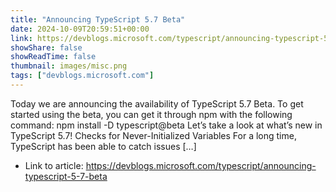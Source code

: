 ```yaml
---
title: "Announcing TypeScript 5.7 Beta"
date: 2024-10-09T20:59:51+00:00
link: https://devblogs.microsoft.com/typescript/announcing-typescript-5-7-beta
showShare: false
showReadTime: false
thumbnail: images/misc.png
tags: ["devblogs.microsoft.com"]
---
```

Today we are announcing the availability of TypeScript 5.7 Beta. To get started using the beta, you can get it through npm with the following command: npm install -D typescript@beta Let’s take a look at what’s new in TypeScript 5.7! Checks for Never-Initialized Variables For a long time, TypeScript has been able to catch issues […]

- Link to article: https://devblogs.microsoft.com/typescript/announcing-typescript-5-7-beta